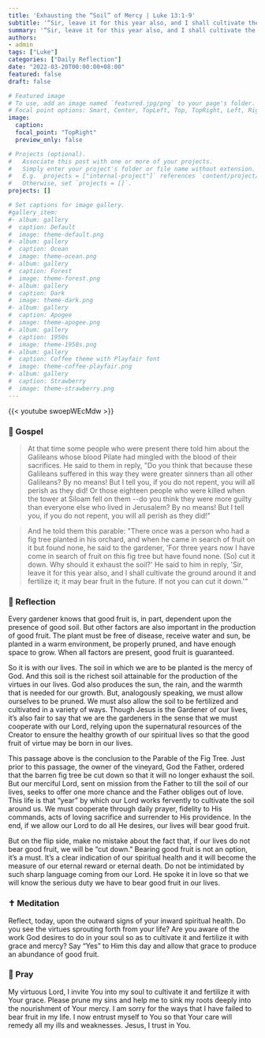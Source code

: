 ```yaml
---
title: 'Exhausting the “Soil” of Mercy | Luke 13:1-9'
subtitle: '“Sir, leave it for this year also, and I shall cultivate the ground around it and fertilize it; it may bear fruit in the future. If not you can cut it down.”  Luke 13:8–9'
summary: '“Sir, leave it for this year also, and I shall cultivate the ground around it and fertilize it; it may bear fruit in the future. If not you can cut it down.”  Luke 13:8–9'
authors:
- admin
tags: ["Luke"]
categories: ["Daily Reflection"]
date: "2022-03-20T00:00:00+08:00"
featured: false
draft: false

# Featured image
# To use, add an image named `featured.jpg/png` to your page's folder.
# Focal point options: Smart, Center, TopLeft, Top, TopRight, Left, Right, BottomLeft, Bottom, BottomRight
image:
  caption:
  focal_point: "TopRight"
  preview_only: false

# Projects (optional).
#   Associate this post with one or more of your projects.
#   Simply enter your project's folder or file name without extension.
#   E.g. `projects = ["internal-project"]` references `content/project/deep-learning/index.md`.
#   Otherwise, set `projects = []`.
projects: []

# Set captions for image gallery.
#gallery_item:
#- album: gallery
#  caption: Default
#  image: theme-default.png
#- album: gallery
#  caption: Ocean
#  image: theme-ocean.png
#- album: gallery
#  caption: Forest
#  image: theme-forest.png
#- album: gallery
#  caption: Dark
#  image: theme-dark.png
#- album: gallery
#  caption: Apogee
#  image: theme-apogee.png
#- album: gallery
#  caption: 1950s
#  image: theme-1950s.png
#- album: gallery
#  caption: Coffee theme with Playfair font
#  image: theme-coffee-playfair.png
#- album: gallery
#  caption: Strawberry
#  image: theme-strawberry.png
---
```


{{< youtube swoepWEcMdw >}}

### :love_letter: Gospel
> At that time some people who were present there told him about the Galileans whose blood Pilate had mingled with the blood of their sacrifices. He said to them in reply, "Do you think that because these Galileans suffered in this way they were greater sinners than all other Galileans? By no means! But I tell you, if you do not repent, you will all perish as they did! Or those eighteen people who were killed when the tower at Siloam fell on them --do you think they were more guilty than everyone else who lived in Jerusalem? By no means! But I tell you, if you do not repent, you will all perish as they did!"

> And he told them this parable: "There once was a person who had a fig tree planted in his orchard, and when he came in search of fruit on it but found none, he said to the gardener, 'For three years now I have come in search of fruit on this fig tree but have found none. (So) cut it down. Why should it exhaust the soil?' He said to him in reply, 'Sir, leave it for this year also, and I shall cultivate the ground around it and fertilize it; it may bear fruit in the future. If not you can cut it down.'"

### :speech_balloon: Reflection
Every gardener knows that good fruit is, in part, dependent upon the presence of good soil.  But other factors are also important in the production of good fruit.  The plant must be free of disease, receive water and sun, be planted in a warm environment, be properly pruned, and have enough space to grow.  When all factors are present, good fruit is guaranteed.

So it is with our lives.  The soil in which we are to be planted is the mercy of God.  And this soil is the richest soil attainable for the production of the virtues in our lives.  God also produces the sun, the rain, and the warmth that is needed for our growth.  But, analogously speaking, we must allow ourselves to be pruned.  We must also allow the soil to be fertilized and cultivated in a variety of ways.  Though Jesus is the Gardener of our lives, it’s also fair to say that we are the gardeners in the sense that we must cooperate with our Lord, relying upon the supernatural resources of the Creator to ensure the healthy growth of our spiritual lives so that the good fruit of virtue may be born in our lives.

This passage above is the conclusion to the Parable of the Fig Tree.  Just prior to this passage, the owner of the vineyard, God the Father, ordered that the barren fig tree be cut down so that it will no longer exhaust the soil.  But our merciful Lord, sent on mission from the Father to till the soil of our lives, seeks to offer one more chance and the Father obliges out of love.  This life is that “year” by which our Lord works fervently to cultivate the soil around us.  We must cooperate through daily prayer, fidelity to His commands, acts of loving sacrifice and surrender to His providence.  In the end, if we allow our Lord to do all He desires, our lives will bear good fruit.

But on the flip side, make no mistake about the fact that, if our lives do not bear good fruit, we will be “cut down.”  Bearing good fruit is not an option, it’s a must.  It’s a clear indication of our spiritual health and it will become the measure of our eternal reward or eternal death.  Do not be intimidated by such sharp language coming from our Lord.  He spoke it in love so that we will know the serious duty we have to bear good fruit in our lives.

### :latin_cross: Meditation
Reflect, today, upon the outward signs of your inward spiritual health.  Do you see the virtues sprouting forth from your life?  Are you aware of the work God desires to do in your soul so as to cultivate it and fertilize it with grace and mercy?  Say “Yes” to Him this day and allow that grace to produce an abundance of good fruit.

### :pray: Pray
My virtuous Lord, I invite You into my soul to cultivate it and fertilize it with Your grace.  Please prune my sins and help me to sink my roots deeply into the nourishment of Your mercy. I am sorry for the ways that I have failed to bear fruit in my life.  I now entrust myself to You so that Your care will remedy all my ills and weaknesses.  Jesus, I trust in You.
